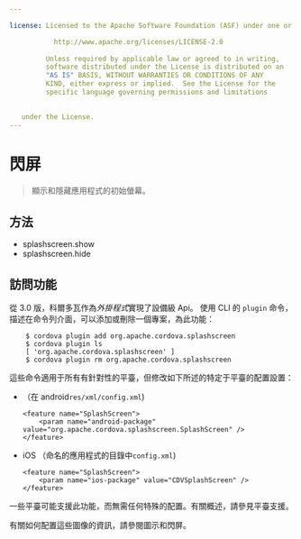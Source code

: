```yaml
---

license: Licensed to the Apache Software Foundation (ASF) under one or more contributor license agreements. See the NOTICE file distributed with this work for additional information regarding copyright ownership. The ASF licenses this file to you under the Apache License, Version 2.0 (the "License"); you may not use this file except in compliance with the License. You may obtain a copy of the License at

           http://www.apache.org/licenses/LICENSE-2.0
    
         Unless required by applicable law or agreed to in writing,
         software distributed under the License is distributed on an
         "AS IS" BASIS, WITHOUT WARRANTIES OR CONDITIONS OF ANY
         KIND, either express or implied.  See the License for the
         specific language governing permissions and limitations
    

   under the License.
---
```


# 閃屏

> 顯示和隱藏應用程式的初始螢幕。

## 方法

*   splashscreen.show
*   splashscreen.hide

## 訪問功能

從 3.0 版，科爾多瓦作為*外掛程式*實現了設備級 Api。 使用 CLI 的 `plugin` 命令，描述在命令列介面，可以添加或刪除一個專案，為此功能：

        $ cordova plugin add org.apache.cordova.splashscreen
        $ cordova plugin ls
        [ 'org.apache.cordova.splashscreen' ]
        $ cordova plugin rm org.apache.cordova.splashscreen
    

這些命令適用于所有有針對性的平臺，但修改如下所述的特定于平臺的配置設置：

*   （在 android`res/xml/config.xml`)
    
        <feature name="SplashScreen">
            <param name="android-package" value="org.apache.cordova.splashscreen.SplashScreen" />
        </feature>
        

*   iOS （命名的應用程式的目錄中`config.xml`)
    
        <feature name="SplashScreen">
            <param name="ios-package" value="CDVSplashScreen" />
        </feature>
        

一些平臺可能支援此功能，而無需任何特殊的配置。有關概述，請參見平臺支援。

有關如何配置這些圖像的資訊，請參閱圖示和閃屏。